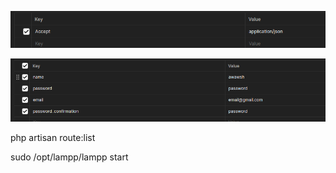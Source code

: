 

![alt text](image.png)

![alt text](image-1.png)

php artisan route:list

sudo /opt/lampp/lampp start